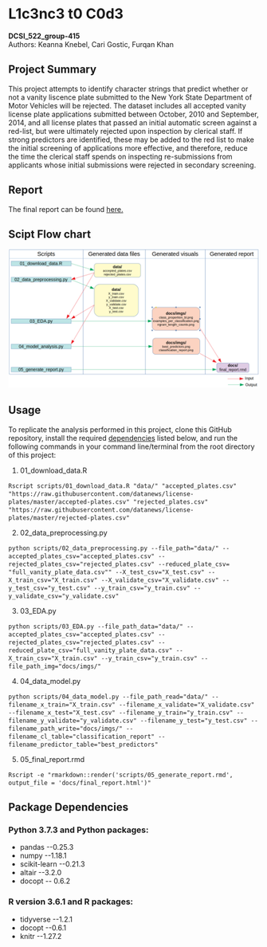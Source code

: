 # L1c3nc3 t0 C0d3  
**DCSI_522_group-415**  
Authors: Keanna Knebel, Cari Gostic, Furqan Khan

## Project Summary  
This project attempts to identify character strings that predict whether or not a vanity liscence plate submitted to the New York State Department of Motor Vehicles will be rejected. The dataset includes all accepted vanity license plate applications submitted between October, 2010 and September, 2014, and all license plates that passed an initial automatic screen against a red-list, but were ultimately rejected upon inspection by clerical staff. If strong predictors are identified, these may be added to the red list to make the initial screening of applications more effective, and therefore, reduce the time the clerical staff spends on inspecting re-submissions from applicants whose initial submissions were rejected in secondary screening.

## Report
The final report can be found [here.](https://ubc-mds.github.io/DSCI_522_group_415/docs/final_report.html)

## Scipt Flow chart

![](script_flowchart.png)

## Usage

To replicate the analysis performed in this project, clone this GitHub repository, install the required [dependencies](#package-dependencies) listed below, and run the following commands in your command line/terminal from the root directory of this project:

1. 01_download_data.R
```
Rscript scripts/01_download_data.R "data/" "accepted_plates.csv" "https://raw.githubusercontent.com/datanews/license-plates/master/accepted-plates.csv" "rejected_plates.csv" "https://raw.githubusercontent.com/datanews/license-plates/master/rejected-plates.csv"
```

2. 02_data_preprocessing.py
```
python scripts/02_data_preprocessing.py --file_path="data/" --accepted_plates_csv="accepted_plates.csv" --rejected_plates_csv="rejected_plates.csv" --reduced_plate_csv= "full_vanity_plate_data.csv"" --X_test_csv="X_test.csv" --X_train_csv="X_train.csv" --X_validate_csv="X_validate.csv" --y_test_csv="y_test.csv" --y_train_csv="y_train.csv" --y_validate_csv="y_validate.csv"
```

3. 03_EDA.py
```
python scripts/03_EDA.py --file_path_data="data/" --accepted_plates_csv="accepted_plates.csv" --rejected_plates_csv="rejected_plates.csv" --reduced_plate_csv="full_vanity_plate_data.csv" --X_train_csv="X_train.csv" --y_train_csv="y_train.csv" --file_path_img="docs/imgs/"
```

4. 04_data_model.py
```
python scripts/04_data_model.py --file_path_read="data/" --filename_x_train="X_train.csv" --filename_x_validate="X_validate.csv" --filename_x_test="X_test.csv" --filename_y_train="y_train.csv" --filename_y_validate="y_validate.csv" --filename_y_test="y_test.csv" --filename_path_write="docs/imgs/" --filename_cl_table="classification_report" --filename_predictor_table="best_predictors"
```

5. 05_final_report.rmd
```
Rscript -e "rmarkdown::render('scripts/05_generate_report.rmd', output_file = 'docs/final_report.html')"
```

## Package Dependencies

### Python 3.7.3 and Python packages:

- pandas --0.25.3
- numpy --1.18.1
- scikit-learn --0.21.3
- altair --3.2.0
- docopt -- 0.6.2

### R version 3.6.1 and R packages:

- tidyverse --1.2.1
- docopt --0.6.1
- knitr --1.27.2

